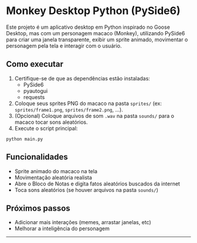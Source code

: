 # Monkey Desktop Python (PySide6)

Este projeto é um aplicativo desktop em Python inspirado no Goose Desktop, mas com um personagem macaco (Monkey), utilizando PySide6 para criar uma janela transparente, exibir um sprite animado, movimentar o personagem pela tela e interagir com o usuário.

## Como executar

1. Certifique-se de que as dependências estão instaladas:
   - PySide6
   - pyautogui
   - requests
2. Coloque seus sprites PNG do macaco na pasta `sprites/` (ex: `sprites/frame1.png`, `sprites/frame2.png`, ...).
3. (Opcional) Coloque arquivos de som `.wav` na pasta `sounds/` para o macaco tocar sons aleatórios.
4. Execute o script principal:

```
python main.py
```

## Funcionalidades
- Sprite animado do macaco na tela
- Movimentação aleatória realista
- Abre o Bloco de Notas e digita fatos aleatórios buscados da internet
- Toca sons aleatórios (se houver arquivos na pasta `sounds/`)

## Próximos passos
- Adicionar mais interações (memes, arrastar janelas, etc)
- Melhorar a inteligência do personagem

---
